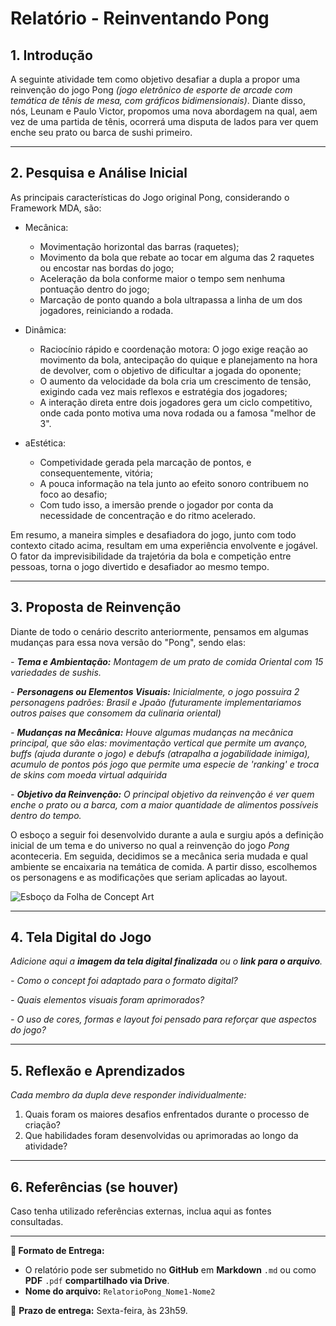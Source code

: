 # Relatório - Reinventando Pong

## 1. Introdução  
A seguinte atividade tem como objetivo desafiar a dupla a propor uma reinvenção do jogo Pong _(jogo eletrônico de esporte de arcade com temática de tênis de mesa, com gráficos bidimensionais)_. Diante disso, nós, Leunam e Paulo Victor, propomos uma nova abordagem na qual, aem vez de uma partida de tênis, ocorrerá uma disputa de lados para ver quem enche seu prato ou barca de sushi primeiro.
 
---

## 2. Pesquisa e Análise Inicial  
As principais características do Jogo original Pong, considerando o Framework MDA, são:
- Mecânica: 
    - Movimentação horizontal das barras (raquetes);
    - Movimento da bola que rebate ao tocar em alguma das 2 raquetes ou encostar nas bordas do jogo;
    - Aceleração da bola conforme maior o tempo sem nenhuma pontuação dentro do jogo;
    - Marcação de ponto quando a bola ultrapassa a linha de um dos jogadores, reiniciando a rodada.

- Dinâmica: 
    - Raciocínio rápido e coordenação motora: O jogo exige reação ao movimento da bola, antecipação do quique e planejamento na hora de devolver, com o objetivo de dificultar a jogada do oponente;
    - O aumento da velocidade da bola cria um crescimento de tensão, exigindo cada vez mais reflexos e estratégia dos jogadores;
    - A interação direta entre dois jogadores gera um ciclo competitivo, onde cada ponto motiva uma nova rodada ou a famosa "melhor de 3".

- aEstética: 
    - Competividade gerada pela marcação de pontos, e consequentemente, vitória;
    - A pouca informação na tela junto ao efeito sonoro contribuem no foco ao desafio;
    - Com tudo isso, a imersão prende o jogador por conta da necessidade de concentração e do ritmo acelerado.

Em resumo, a maneira simples e desafiadora do jogo, junto com todo contexto citado acima, resultam em uma experiência envolvente e jogável. O fator da imprevisibilidade da trajetória da bola e competição entre pessoas, torna o jogo divertido e desafiador ao mesmo tempo.

---

## 3. Proposta de Reinvenção  
Diante de todo o cenário descrito anteriormente, pensamos em algumas mudanças para essa nova versão do "Pong", sendo elas:

*- **Tema e Ambientação:** Montagem de um prato de comida Oriental com 15 variedades de sushis.*

*- **Personagens ou Elementos Visuais:** Inicialmente, o jogo possuira 2 personagens padrões: Brasil e Jpaão (futuramente implementariamos outros paises que consomem da culinaria oriental)*

*- **Mudanças na Mecânica:** Houve algumas mudanças na mecânica principal, que são elas: movimentação vertical que permite um avanço, buffs (ajuda durante o jogo) e debufs (atrapalha a jogabilidade inimiga), acumulo de pontos pós jogo que permite uma especie de 'ranking' e troca de skins com moeda virtual adquirida*

*- **Objetivo da Reinvenção:** O principal objetivo da reinvenção é ver quem enche o prato ou a barca, com a maior quantidade de alimentos possíveis dentro do tempo.*

O esboço a seguir foi desenvolvido durante a aula e surgiu após a definição inicial de um tema e do universo no qual a reinvenção do jogo *Pong* aconteceria. Em seguida, decidimos se a mecânica seria mudada e qual ambiente se encaixaria na temática de comida. A partir disso, escolhemos os personagens e as modificações que seriam aplicadas ao layout.

![Esboço da Folha de Concept Art](assets/esboco.png)

---

## 4. Tela Digital do Jogo  
*Adicione aqui a **imagem da tela digital finalizada** ou o **link para o arquivo**.*  

*- Como o concept foi adaptado para o formato digital?*

*- Quais elementos visuais foram aprimorados?*  

*- O uso de cores, formas e layout foi pensado para reforçar que aspectos do jogo?*  

---

## 5. Reflexão e Aprendizados  
*Cada membro da dupla deve responder individualmente:*  

1. Quais foram os maiores desafios enfrentados durante o processo de criação?
2. Que habilidades foram desenvolvidas ou aprimoradas ao longo da atividade?  

---

## 6. Referências (se houver)  
Caso tenha utilizado referências externas, inclua aqui as fontes consultadas.  

---

**📝 Formato de Entrega:**  
- O relatório pode ser submetido no **GitHub** em **Markdown** `.md` ou como **PDF** `.pdf` **compartilhado via Drive**.  
- **Nome do arquivo:** `RelatorioPong_Nome1-Nome2`  

📌 **Prazo de entrega:** Sexta-feira, às 23h59.

